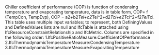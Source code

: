 Chiller coefficient of performance (COP) is function of condensing temperature and evaporating temperature, data is in table form, COP= f (TempCon, TempEvp), COP = a2+b2*Tei+c2*Tei\^2+d2*Tci+e2*Tci\^2+f2*Tei*Tci. This table uses multiple input variables; to represent, both DefiningValues and DefinedValues lists are null and IfcTable is attached using IfcResourceConstraintRelationship and IfcMetric. Columns are specified in the following order: 1.IfcPositiveRatioMeasure:CoefficientOfPerformance
2.IfcThermodynamicTemperatureMeasure:CondensingTemperature
3.IfcThermodynamicTemperatureMeasure:EvaporatingTemperature
